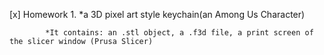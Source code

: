 [x] Homework 1.
		*a 3D pixel art style keychain(an Among Us Character)
		
			*It contains: an .stl object, a .f3d file, a print screen of the slicer window (Prusa Slicer)